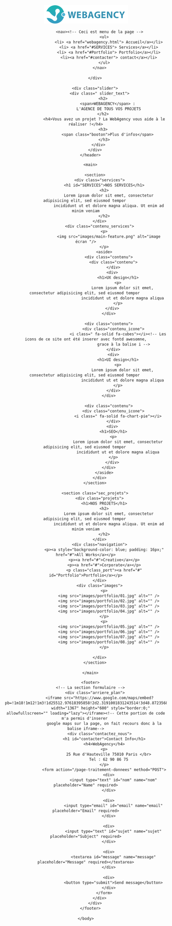 <!DOCTYPE html>
<html>
    <head>
        <meta charset="UTF-8"/>
        <title> WebAgency </title>
        <link rel="stylesheet" href="css/Style.css">
        <script src="https://kit.fontawesome.com/280622fd2a.js" crossorigin="anonymous"></script>
    </head>
    <body>
<!-- Ceci est l'entête de mon site -->
        <header>
            <div class="logo_menu"></div>
                <div class="logo">
                    <img src="images/logo.png" alt="logo de webagency" />
                </div>

                <nav><!-- Ceci est menu de la page -->
                    <ul>
                        <li> <a href="webagency.html"> Accueil</a></li>
                        <li> <a href="#SERVICES"> Services</a></li>
                        <li> <a href="#Portfolio"> Portfolio</a></li>
                        <li><a href="#contacter"> contact</a></li>
                    </ul>
                </nav>
                
            </div>

            <div class="slider">
                <div class=" slider_text">
                    <h2> 
                        <span>WEBAGENCY</span> : 
                        L'AGENCE DE TOUS VOS PROJETS
                    </h2> 
                    <h4>Vous avez un projet ? La WebAgency vous aide à le réaliser !</h4>
                    <h3> 
                        <span class="booton">Plus d'infos</span> 
                    </h3>
                </div> 
            </div>
        </header>
<!-- Cette section concerne le corps du projet (main)-->
        <main>

            <section>
                <div class="services">
                    <h1 id="SERVICES">NOS SERVICES</h1>
                    <h2>
                        Lorem ipsum dolor sit emet, consectetur adipisicing elit, sed eiusmod tempor 
                        incididunt ut et dolore magna aliqua. Ut enim ad minim veniam
                    </h2>
                </div>
                <div class="contenu_services">
                    <p>
                        <img src="images/main-feature.png" alt="image écran "/>
                    </p>
                    <aside>
                        <div class="contenu">
                            <div class="contenu">
                            </div>
                           <div>
                                <h1>UX design</h1>
                                <p>
                                    Lorem ipsum dolor sit emet, consectetur adipisicing elit, sed eiusmod tempor 
                                    incididunt ut et dolore magna aliqua
                                </p>
                           </div>
                        </div>

                        <div class="contenu">
                            <div class="contenu_icone">
                                <i class=" fa-solid fa-cubes"></i><!-- Les icons de ce site ont été inserer avec fontd awesomne,
                                     grace à la balise i -->
                            </div>
                            <div>
                                <h1>UI design</h1>
                                <p>
                                    Lorem ipsum dolor sit emet, consectetur adipisicing elit, sed eiusmod tempor 
                                    incididunt ut et dolore magna aliqua
                                </p>
                            </div>
                        </div>

                        <div class="contenu">
                            <div class="contenu_icone">
                                <i class=" fa-solid fa-chart-pie"></i>
                            </div>
                           <div>
                            <h1>SEO</h1>
                            <p>
                                Lorem ipsum dolor sit emet, consectetur adipisicing elit, sed eiusmod tempor 
                                incididunt ut et dolore magna aliqua
                            </p>
                           </div>
                        </div>
                    </aside>
                </div>
            </section>
            
            <section class="sec_projets">
                <div class="projets">
                    <h1>NOS PROJETS</h1>
                    <h2>
                        Lorem ipsum dolor sit emet, consectetur adipisicing elit, sed eiusmod tempor 
                        incididunt ut et dolore magna aliqua. Ut enim ad minim veniam
                    </h2>
                </div>
                <div class="navigation">
                    <p><a style="background-color: blue; padding: 16px;" href="#">All Works</a></p>
                    <p><a href="#">Creative</a></p>
                    <p><a href="#">Corporate</a></p>
                    <p class="class_port"><a href="#" id="Portfolio">Portfolio</a></p>
                </div>
                <div class="images">
                    <p>
                        <img src="images/portfolio/01.jpg" alt="" />
                        <img src="images/portfolio/02.jpg" alt="" />
                        <img src="images/portfolio/03.jpg" alt="" />
                        <img src="images/portfolio/04.jpg" alt="" />
                    </p>
                    <p>
                        <img src="images/portfolio/05.jpg" alt="" />
                        <img src="images/portfolio/06.jpg" alt="" />
                        <img src="images/portfolio/07.jpg" alt="" />
                        <img src="images/portfolio/08.jpg" alt="" />
                    </p>

                </div>
            </section>

        </main>
<!-- Ceci est le pied de la page -->
        <footer>
        <!-- La section formulaire -->
            <div class="arriere_plan">
                <iframe src="https://www.google.com/maps/embed?pb=!1m18!1m12!1m3!1d25512.97618395858!2d2.3191001831243514!3d48.87235682575259!2m3!1f0!2f0!3f0!3m2!1i1024!2i768!4f13.1!3m3!1m2!1s0x47e66e145ccb3091%3A0x9495beee8c96ec27!2s25%20Rue%20d&#39;Hauteville%2C%2075010%20Paris%2C%20France!5e0!3m2!1sfr!2sbj!4v1645461849761!5m2!1sfr!2sbj"
                 width="1367" height="600" style="border:0;" allowfullscreen="" loading="lazy"></iframe><!-- Cette portion de code m'a permis d'inserer 
                    google maps sur la page, on fait recours donc à la balise iframe-->
                <div class="contactez_nous">
                    <h1 id="contacter">Contact Info</h1>
                    <h4>WebAgency</h4>
                    <p>
                        25 Rue d'Hauteville 75010 Paris </br>
                        Tel : 62 90 86 75
                    </p>
                    <form action="/page-traitement-donnees" method="POST">
                        <div>
                            <input type="text" id="nom" name="nom" placeholder="Name" required>
                        </div>
    
                        <div>
                            <input type="email" id="email" name="email" placeholder="Email" required>
                        </div>
    
                        <div>
                            <input type="text" id="sujet" name="sujet" placeholder="Subject" required>
                        </div>
    
                        <div>
                            <textarea id="message" name="message" placeholder="Message" required></textarea>
                        </div>
    
                        <div>
                            <button type="submit">Send message</button>
                        </div>
                    </form>
                </div>
            </div>
        </footer>

    </body>
</html>
